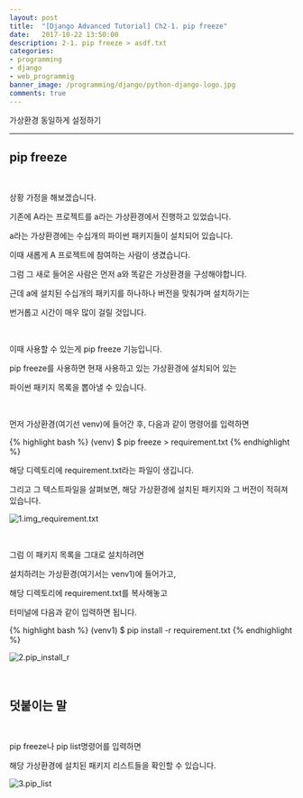 ```yaml
---
layout: post
title:  "[Django Advanced Tutorial] Ch2-1. pip freeze"
date:   2017-10-22 13:50:00
description: 2-1. pip freeze > asdf.txt
categories:
- programming
- django
- web_programmig
banner_image: /programming/django/python-django-logo.jpg
comments: true
---
```


가상환경 동일하게 설정하기

---

## pip freeze

<br>

상황 가정을 해보겠습니다.

기존에 A라는 프로젝트를 a라는 가상환경에서 진행하고 있었습니다.

a라는 가상환경에는 수십개의 파이썬 패키지들이 설치되어 있습니다.

이때 새롭게 A 프로젝트에 참여하는 사람이 생겼습니다.

그럼 그 새로 들어온 사람은 먼저 a와 똑같은 가상환경을 구성해야합니다.

근데 a에 설치된 수십개의 패키지를 하나하나 버전을 맞춰가며 설치하기는

번거롭고 시간이 매우 많이 걸릴 것입니다.

<br>

이때 사용할 수 있는게 pip freeze 기능입니다.

pip freeze를 사용하면 현재 사용하고 있는 가상환경에 설치되어 있는

파이썬 패키지 목록을 뽑아낼 수 있습니다.

<br>

먼저 가상환경(여기선 venv)에 들어간 후, 다음과 같이 명령어를 입력하면

{% highlight bash %}
(venv) $ pip freeze > requirement.txt
{% endhighlight %}

해당 디렉토리에 requirement.txt라는 파일이 생깁니다.

그리고 그 텍스트파일을 살펴보면, 해당 가상환경에 설치된 패키지와 그 버전이 적혀져 있습니다.

![1.img_requirement.txt](https://lh3.googleusercontent.com/lefZObTcSSO_aEDHiRopFSzxGnLvuUpaFdDdxMXX5MlW92Wfjgova4nQDy38OZNKFurGPWnSqCtwiSINlOQbh0vWhSWYUOs-EUIxICgEa5_SrmAwepeHG6_SH4NlDEQBMpd85jwve_FNstJbGDvqHqURmNku07gVy2_HApSCmTXysHQXnl-GGss752yVjRrlFnyEdhxa-dQ087WgOHs1xONsq-BEuxhwZ2aIRcqdmggP_alXlCB1wFzG7F5drXO5ICd1l-bsQ5fIPIN-E3BCIC0sn0DqyfyelOp5lKzgtJumMalRvePWHyO4NcbAPVCpiM3gBRVgoCYw_iJDCs7YPSK27u98J2cYfNAy2cK-ZvmEQSIECJEAIeNWWzudMN9Utsfz1Z0ceqQ4bWtlIOzI1MfZFYtrWtGWokCmvCbFLwsw8gLU39-p0p3EfuTXhNcsf4Id-NGpWM7o61rQkYbtRDQhSDZa2hayMrHuUfUJ_dpiAHlu7q5UVEjFhdTsX8xY9yCe1WAtYKJhz5bFl9oJHEpbLR5T5UYU_03DtdaQMxASxDmTpdDo4GI62Pz4Wbd9yGjqPaqsX32Ynmij8ESn3OFLgsvyRNbsoxXwJyAZ0g=w1014-h510-no)

<br>

그럼 이 패키지 목록을 그대로 설치하려면

설치하려는 가상환경(여기서는 venv1)에 들어가고,

해당 디렉토리에 requirement.txt를 복사해놓고

터미널에 다음과 같이 입력하면 됩니다.

{% highlight bash %}
(venv1) $ pip install -r requirement.txt
{% endhighlight %}

![2.pip_install_r](https://lh3.googleusercontent.com/AjEkZRPXbeiihXCNC0sbJwFdzFZxM39q9EioghTKucu9ey_AGQkrBiFWdpccdZX6H82dERvAQej781inpjm5zXtr_yu8owM6I9Ef5Rklvzq6e--yVFqkcYAIlZvwmseLTrRvY2rEO4eWLSv3JYSqSKXoZ6XV_H825ZclDXOsBwrhZ_LQmrKwJ4Y8r8rbKEcyDLlDTPhU3dj10luM-OZvbaJWEP8w9iGDUM_CoYb3M1VPNv3fLO1BGqaDVQ0NC_i5YYoTPmO2YbkVNYnnkQ56EALHVo7OVg_loNeKUzs99uCtB0RpRnPtaUelJ71dH4oHTzONWlCJaUrjxUIaEGn16QNOthLZbx5v_k3sorrlYkD0I_3LSMruPfjrYw_bfNnz03zt-RkmR7MsFfh9inyTZwAeri4Mz7K-TqwcPJhn72l4ylUZ4zOMH_nYaTIdZ9FlstlBVm5lE20LW0-HSaRFGLugEFN88r3ekHMZJlD7sDdxUqHCsiDezdzmodOLQRhVwnkWpe5JewXRooykEPXjV7_MEv4ugrvvwPxdXmKC0aZI1r4B0wA8wLZgf4KNppGME1YHENXdPtZRYSXiGnM2TDlHE84tN-SLbjo2n1OrRg=w1546-h862-no)

<br>

## 덧붙이는 말

<br>

pip freeze나 pip list명령어를 입력하면

해당 가상환경에 설치된 패키지 리스트들을 확인할 수 있습니다.

![3.pip_list](https://lh3.googleusercontent.com/m71mU4ryc_31yk4PMaJJ-krvJC67rD0edyle5_8yxlrk4D5lem0M6UWifRSYEeUDxH0sn2JJ0x7h8BU1jJ_rovkezi_w5wO0uHIzC7R-SVI4zSUpfntNYDOKkLs0_SupL8laE57OKBJUq86sDy4bjBPWuL_1-R8r3Py9HgzUvEAXVmbfcK2awZngfFLzpFqPwZPlu2r_1U6kAqk2IggdPvlzF8zo9Bksb0EZdKjq-yyVF8qrDfxdyQyx1OhnjUkSMskbyqYxqBx-wh_bq-o6yY4-Q0BsD4czkzYv0uopk3Zf-neeUzw8OLdF45Vj_kvs9FxXe19KRC0FlUbVmb0JvVAQsiEoP2fJCrvpgIqVEXHNS8D-upPqLKZMea1SUyNhC7o9XWnV1mEwd4m_N17O1ddlQGfFjWH33Wzhme_MH4JADZlwBczkBG3hfu9euCpqIn29U4VBnWZo8_zltO0HRIwsx6i9_UxThxZYi6nj4k1YL05XXzNVp_XD1wBoNWb8EV4ywk4vuiLsktl-ecsGcG9mQbmIBakhXKA0Z4eLsZHWePmaDVxeXOq2ITEysmXlCjRlKAW0mQfxwf23ajC2rSr6tnp__xTbF6RZbpjzWA=w1546-h750-no)